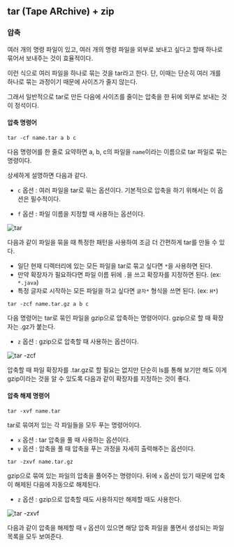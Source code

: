 ## tar (Tape ARchive) + zip

### 압축

여러 개의 명령 파일이 있고, 여러 개의 명령 파일을 외부로 보내고 싶다고 할때 하나로 묶어서 보내주는 것이 효율적이다.

이런 식으로 여러 파일을 하나로 묶는 것을 tar라고 한다. 단, 이때는 단순히 여러 개를 하나로 묶는 과정이기 때문에 사이즈가 줄지 않는다.

그래서 일반적으로 tar로 만든 다음에 사이즈를 줄이는 압축을 한 뒤에 외부로 보내는 것이 정석이다.

#### 압축 명령어

`tar -cf name.tar a b c`

다음 명령어를 한 줄로 요약하면 a, b, c의 파일을 `name`이라는 이름으로 tar 파일로 묶는 명령이다.

상세하게 설명하면 다음과 같다.

- `c` 옵션 : 여러 파일을 tar로 묶는 옵션이다. 기본적으로 압축을 하기 위해서는 이 옵션은 필수적이다.

- `f` 옵션 : 파일 이름을 지정할 때 사용하는 옵션이다.

![tar](https://user-images.githubusercontent.com/51042546/86782481-1222f980-c09a-11ea-984b-0872aa0349cc.png)

다음과 같이 파일을 묶을 때 특정한 패턴을 사용하여 조금 더 간편하게 tar를 만들 수 있다.

- 일단 현재 디렉터리에 있는 모든 파일을 tar로 묶고 싶다면 `*`을 사용하면 된다.
- 만약 확장자가 필요하다면 파일 이름 뒤에 `.`을 쓰고 확장자를 지정하면 된다. (ex: `*.java`)
- 특정 글자로 시작하는 모든 파일을 하고 싶다면 `글자*` 형식을 쓰면 된다. (ex: `H*`)

`tar -zcf name.tar.gz a b c`

다음 명령어는 tar로 묶인 파일을 gzip으로 압축하는 명령어이다. gzip으로 할 때 확장자는 .gz가 붙는다.

- `z` 옵션 : gzip으로 압축할 때 사용하는 옵션이다.

![tar -zcf](https://user-images.githubusercontent.com/51042546/86782812-7f368f00-c09a-11ea-9bd8-40bdaad6a7a4.png)

압축할 때 파일 확장자를 .tar.gz로 할 필요는 없지만 단순히 ls를 통해 보기만 해도 이게 gzip이라는 것을 알 수 있도록 다음과 같이 확장자를 지정하는 것이 좋다.

#### 압축 해제 명령어

`tar -xvf name.tar`

tar로 묶여저 있는 각 파일들을 모두 푸는 명령어이다.

- `x` 옵션 : tar 압축을 풀 때 사용하는 옵션이다.
- `v` 옵션 : 압축을 풀 때 압축을 푸는 과정을 자세히 출력해주는 옵션이다.

`tar -zxvf name.tar.gz`

gzip으로 묶여 있는 파일의 압축을 풀어주는 명령이다. 뒤에 `x` 옵션이 있기 때문에 압축이 해제된 다음에 자동으로 해제된다.

- `z` 옵션 : gzip으로 압축할 때도 사용하지만 해제할 때도 사용한다.

![tar -zxvf](https://user-images.githubusercontent.com/51042546/86783211-f704b980-c09a-11ea-82d2-c2bf2887e53c.png)

다음과 같이 압축을 해제할 때 `v` 옵션이 있으면 해당 압축 파일을 풀면서 생성되는 파일 목록을 모두 보여준다.